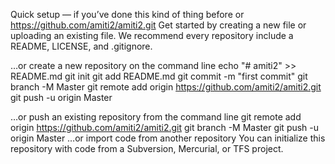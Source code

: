 Quick setup — if you’ve done this kind of thing before
or	
https://github.com/amiti2/amiti2.git
Get started by creating a new file or uploading an existing file. We recommend every repository include a README, LICENSE, and .gitignore.

…or create a new repository on the command line
echo "# amiti2" >> README.md
git init
git add README.md
git commit -m "first commit"
git branch -M Master
git remote add origin https://github.com/amiti2/amiti2.git
git push -u origin Master


…or push an existing repository from the command line
git remote add origin https://github.com/amiti2/amiti2.git
git branch -M Master
git push -u origin Master
…or import code from another repository
You can initialize this repository with code from a Subversion, Mercurial, or TFS project.


